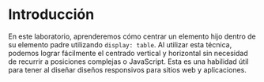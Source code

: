 # Introducción

En este laboratorio, aprenderemos cómo centrar un elemento hijo dentro de su elemento padre utilizando `display: table`. Al utilizar esta técnica, podemos lograr fácilmente el centrado vertical y horizontal sin necesidad de recurrir a posiciones complejas o JavaScript. Esta es una habilidad útil para tener al diseñar diseños responsivos para sitios web y aplicaciones.
